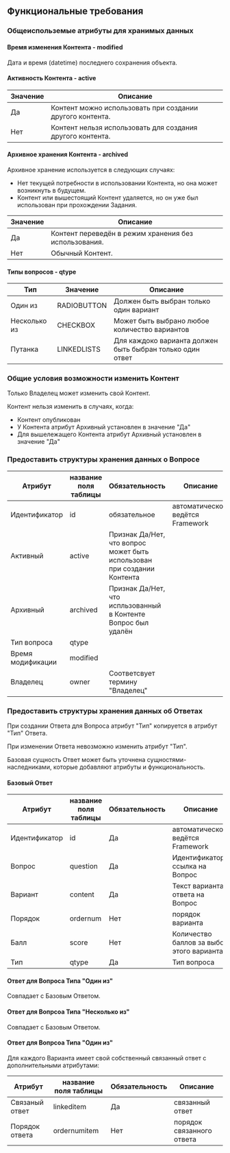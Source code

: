 ## Функциональные требования


### Общеиспольземые атрибуты для хранимых данных

#### Время изменения Контента - modified
 Дата и время (datetime) последнего сохранения объекта.


#### Активность Контента - active

Значение | Описание
---|---
Да | Контент можно использовать при создании другого контента.
Нет | Контент нельзя использовать для создания другого контента.


#### Архивное хранения Контента - archived

 Архивное хранение используется в следующих случаях:
 * Нет текущей потребности в использовании Контента, но она может возникнуть в будущем.
 * Контент или вышестоящий Контент удаляется, но он уже был использован при прохождении Задания.

Значение | Описание
---|---
Да | Контент переведён в режим хранения без использования.
Нет | Обычный Контент.


#### Типы вопросов - qtype

Тип | Значение | Описание
---|---|---
Один из | RADIOBUTTON | Должен быть выбран только один вариант
Несколько из | CHECKBOX | Может быть выбрано любое количество вариантов
Путанка | LINKEDLISTS | Для каждоко варианта должен быть быбран только один ответ


### Общие условия возможности изменить Контент

 Только Владелец может изменить свой Контент.

 Контент нельзя изменить в случаях, когда:
 * Контент опубликован
 * У Контента атрибут Архивный установлен в значение "Да"
 * Для вышележащего Контента атрибут Архивный установлен в значение "Да"


### Предоставить структуры хранения данных о Вопросе

Атрибут|название поля таблицы|Обязательность|Описание
---|---|---|---
Идентификатор | id | обязательное | автоматическое, ведётся Framework
Активный | active | Признак Да/Нет, что вопрос может быть использован при создании Контента
Архивный | archived |Признак Да/Нет, что испльзованный в Контенте Вопрос был удалён
Тип вопроса | qtype |
Время модификации| modified |
Владелец | owner | Соответсвует термину "Владелец"


### Предоставить структуры хранения данных об Ответах

При создании Ответа для Вопроса атрибут "Тип" копируется в атрибут "Тип" Ответа.

При изменении Ответа невозможно изменить атрибут "Тип".

Базовая сущность Ответ может быть уточнена сущностями-наследниками, которые добавляют атрибуты и функциональность.


#### Базовый Ответ

Атрибут|название поля таблицы|Обязательность|Описание
---|---|---|---
Идентификатор | id | Да | автоматическое, ведётся Framework
Вопрос | question | Да | Идентификатор-ссылка на Вопрос
Вариант | content | Да | Текст варианта ответа на Вопрос
Порядок | ordernum | Нет | порядок варианта
Балл | score | Нет | Количество баллов за выбор этого варианта
Тип | qtype | Да | Тип вопроса


#### Ответ для Вопроса Типа "Один из"

Совпадает с Базовым Ответом.


#### Ответ для Вопрсоа Типа "Несколько из"

Совпадает с Базовым Ответом.


#### Ответ для Вопрсоа Типа "Один из"

Для каждого Варианта имеет свой собственный связанный ответ с дополнительными атрибутами:

Атрибут|название поля таблицы|Обязательность|Описание
---|---|---|---
Связаный ответ | linkeditem | Да | связанный ответ
Порядок ответа | ordernumitem | Нет | порядок связанного ответа
